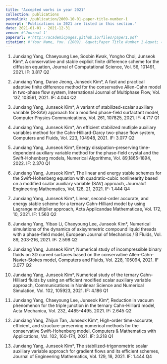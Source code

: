 ```yaml
---
title: "Accepted works in year 2021"
collection: publications
permalink: /publication/2009-10-01-paper-title-number-1
excerpt: 'Publications in 2021 are listed in this section.'
date: 2021-01-01 - 2021-12-31
venue: #'Journal 1'
paperurl: #'http://academicpages.github.io/files/paper1.pdf'
citation: #'Your Name, You. (2009). &quot;Paper Title Number 1.&quot; <i>Journal 1</i>. 1(1).'
---
```


1. Junxiang Yang, Chaeyoung Lee, Soobin Kwak, Yongho Choi, Junseok Kim*, A conservative and stable explicit finite difference scheme for the diffusion equation, Journal of Computational Science, Vol. 56, 101491, 2021. IF: 3.817 Q2

2. Junxiang Yang, Darae Jeong, Junseok Kim*, A fast and practical adaptive finite difference method for the conservative Allen-Cahn model in two-phase flow system, International Journal of Multiphase Flow, Vol. 137, 103561, 2021. IF: 4.044   Q2

3. Junxiang Yang, Junseok Kim*, A variant of stabilized-scalar auxiliary variable (S-SAV) approach for a modified phase-field surfactant model, Computer Physics Communications, Vol. 261, 107825, 2021. IF: 4.717 Q1

4. Junxiang Yang, Junseok Kim*, An efficient stabilized mutliple auxiliary variables method for the Cahn-Hilliard-Darcy two-phase flow system, Computers and Fluids, Vol. 223, 104948, 2021. IF: 3.077 Q2

5. Junxiang Yang, Junseok Kim*, Energy dissipation–preserving time-dependent auxiliary variable method for the phase-field crystal and the Swift-Hohenberg models, Numerical Algorithms, Vol. 89,1865-1894, 2022. IF: 2.370 Q1

6. Junxiang Yang, Junseok Kim*, The linear and energy stable schemes for the Swift-Hohenberg equation with quadratic-cubic nonlinearity based on a modified scalar auxiliary variable (SAV) approach, Journalof Engineering Mathematics, Vol. 128, 21, 2021. IF: 1.444 Q4

7. Junxiang Yang, Junseok Kim*, Linear, second-order accurate, and energy stable scheme for a ternary Cahn-Hilliard model by using Lagrange multiplier approach, Acta Applicandae Mathematicae, Vol. 172, 10, 2021. IF: 1.563 Q2

8. Junxiang Yang, Yibao Li, Chaeyoung Lee, Junseok Kim*, Numerical simulations of the dynamics of axisymmetric compound liquid threads with a phase-field model, European Journal of Mechanics / B Fluids, Vol. 89, 203-216, 2021. IF: 2.598 Q2

9. Junxiang Yang, Junseok Kim*, Numerical study of incompressible binary fluids on 3D curved surfaces based on the conservative Allen-Cahn-Navier-Stokes model, Computers and Fluids, Vol. 228, 105094, 2021. IF 3.077 Q2

10. Junxiang Yang, Junseok Kim*, Numerical study of the ternary Cahn-Hilliard fluids by using an efficient
modified scalar auxiliary variable approach, Communications in Nonlinear Science and Numerical Simulation,
Vol. 102, 105923, 2021. IF: 4.186 Q1

11. Junxiang Yang, Chaeyoung Lee, Junseok Kim*, Reduction in vacuum phenomenon for the triple junction in the ternary Cahn-Hilliard model, Acta Mechanica, Vol. 232, 4485-4495, 2021. IF: 2.645 Q2

12. Junxiang Yang, Zhijun Tan, Junseok Kim*, High-order time-accurate, efficient, and structure-preserving
numerical methods for the conservative Swift-Hohenberg model, Computers & Mathematics with
Applications, Vol. 102, 160-174, 2021. IF: 3.218 Q1

13. Junxiang Yang, Junseok Kim*, The stabilized-trigonometric scalar auxiliary variable approach for gradient flows and its efficient schemes, Journal of Engineering Mathematics, Vol. 129, 18, 2021. IF: 1.444 Q4
